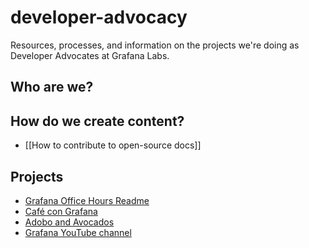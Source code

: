 # developer-advocacy
Resources, processes, and information on the projects we're doing as Developer Advocates at Grafana Labs.

## Who are we?



## How do we create content?

- [[How to contribute to open-source docs]]

## Projects

- [Grafana Office Hours Readme](projects/Grafana%20Office%20Hours/Grafana%20Office%20Hours%20Readme.md)
- [Café con Grafana](projects/CafeConGrafana/README.md)
- [Adobo and Avocados](projects/Adobo%20and%20Avocados/Adobo%20and%20Avocados%20README.md)
- [Grafana YouTube channel](Grafana%20YouTube%20channel.md)